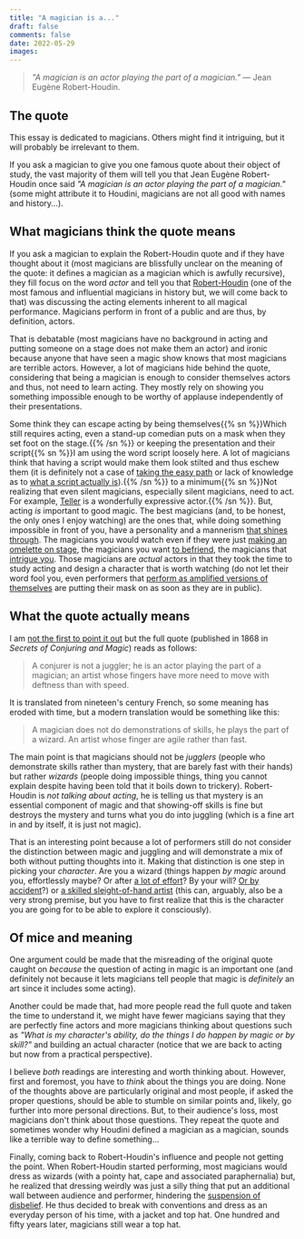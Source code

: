 ```yaml
---
title: "A magician is a..."
draft: false
comments: false
date: 2022-05-29
images: 
---
```


> *"A magician is an actor playing the part of a magician."*
— Jean Eugène Robert-Houdin.

## The quote

This essay is dedicated to magicians.
Others might find it intriguing, but it will probably be irrelevant to them.

If you ask a magician to give you one famous quote about their object of study, the vast majority of them will tell you that Jean Eugène Robert-Houdin once said *"A magician is an actor playing the part of a magician."* (some might attribute it to Houdini, magicians are not all good with names and history...).

## What magicians think the quote means

If you ask a magician to explain the Robert-Houdin quote and if they have thought about it (most magicians are blissfully unclear on the meaning of the quote: it defines a magician as a magician which is awfully recursive), they fill focus on the word *actor* and tell you that [Robert-Houdin](https://en.wikipedia.org/wiki/Jean-Eug%C3%A8ne_Robert-Houdin) (one of the most famous and influential magicians in history but, we will come back to that) was discussing the acting elements inherent to all magical performance.
Magicians perform in front of a public and are thus, by definition, actors.

That is debatable (most magicians have no background in acting and putting someone on a stage does not make them an actor) and ironic because anyone that have seen a magic show knows that most magicians are terrible actors.
However, a lot of magicians hide behind the quote, considering that being a magician is enough to consider themselves actors and thus, not need to learn acting.
They mostly rely on showing you something impossible enough to be worthy of applause independently of their presentations.

Some think they can escape acting by being themselves{{% sn %}}Which still requires acting, even a stand-up comedian puts on a mask when they set foot on the stage.{{% /sn %}} or keeping the presentation and their script{{% sn %}}I am using the word script loosely here. A lot of magicians think that having a script would make them look stilted and thus eschew them (it is definitely not a case of [taking the easy path](/writing/concepts/easy_path/)
 or lack of knowledge as to [what a script actually is](https://www.goodreads.com/book/show/3195903-scripting-magic)).{{% /sn %}} to a minimum{{% sn %}}Not realizing that even silent magicians, especially silent magicians, need to act. For example, [Teller](https://youtu.be/utJFs-30aDk) is a wonderfully expressive actor.{{% /sn %}}.
But, acting *is* important to good magic.
The best magicians (and, to be honest, the only ones I enjoy watching) are the ones that, while doing something impossible in front of you, have a personality and a mannerism [that shines through](https://youtu.be/K2LiuCx0aek).
The magicians you would watch even if they were just [making an omelette on stage](https://youtu.be/GTikFSOBIA8), the magicians you want [to befriend](https://youtu.be/g2DfXJ81lsk), the magicians that [intrigue you](https://youtu.be/QI5-NDiY7IM).
Those magicians are *actual* actors in that they took the time to study acting and design a character that is worth watching (do not let their word fool you, even performers that [perform as amplified versions of themselves](https://youtu.be/Lo5BRAKvJoA) are putting their mask on as soon as they are in public).

## What the quote actually means

I am [not the first to point it out](https://www.themagiccafe.com/forums/viewtopic.php?topic=291927&forum=134) but the full quote (published in 1868 in *Secrets of Conjuring and Magic*) reads as follows:

> A conjurer is not a juggler; he is an actor playing the part of a magician; an artist whose fingers have more need to move with deftness than with speed.

It is translated from nineteen's century French, so some meaning has eroded with time, but a modern translation would be something like this:

> A magician does not do demonstrations of skills, he plays the part of a wizard. An artist whose finger are agile rather than fast.

The main point is that magicians should not be *jugglers* (people who demonstrate skills rather than mystery, that are barely fast with their hands) but rather *wizards* (people doing impossible things, thing you cannot explain despite having been told that it boils down to trickery).
Robert-Houdin is *not talking about acting*, he is telling us that mystery is an essential component of magic and that showing-off skills is fine but destroys the mystery and turns what you do into juggling (which is a fine art in and by itself, it is just not magic).

That is an interesting point because a lot of performers still do not consider the distinction between magic and juggling and will demonstrate a mix of both without putting thoughts into it.
Making that distinction is one step in picking your *character*.
Are you a wizard (things happen *by magic* around you, effortlessly maybe? Or after [a lot of effort](https://youtu.be/jzoxzdV1FVE)? By your will? [Or by accident](https://youtu.be/HhZ_DYGK6xY)?) or [a skilled sleight-of-hand artist](https://youtu.be/F__DQ1ruYck) (this can, arguably, also be a very strong premise, but you have to first realize that this is the character you are going for to be able to explore it consciously).

## Of mice and meaning

One argument could be made that the misreading of the original quote caught on *because* the question of acting in magic is an important one (and definitely not because it lets magicians tell people that magic is *definitely* an art since it includes some acting).

Another could be made that, had more people read the full quote and taken the time to understand it, we might have fewer magicians saying that they are perfectly fine actors and more magicians thinking about questions such as *"What is my character's ability, do the things I do happen by magic or by skill?"* and building an actual character (notice that we are back to acting but now from a practical perspective).

I believe *both* readings are interesting and worth thinking about.
However, first and foremost, you have to *think* about the things you are doing.
None of the thoughts above are particularly original and most people, if asked the proper questions, should be able to stumble on similar points and, likely, go further into more personal directions.
But, to their audience's loss, most magicians don't think about those questions. They repeat the quote and sometimes wonder why Houdini defined a magician as a magician, sounds like a terrible way to define something...

Finally, coming back to Robert-Houdin's influence and people not getting the point.
When Robert-Houdin started performing, most magicians would dress as wizards (with a pointy hat, cape and associated paraphernalia) but, he realized that dressing weirdly was just a silly thing that put an additional wall between audience and performer, hindering the [suspension of disbelief](https://en.wikipedia.org/wiki/Suspension_of_disbelief).
He thus decided to break with conventions and dress as an everyday person of his time, with a jacket and top hat.
One hundred and fifty years later, magicians still wear a top hat.
